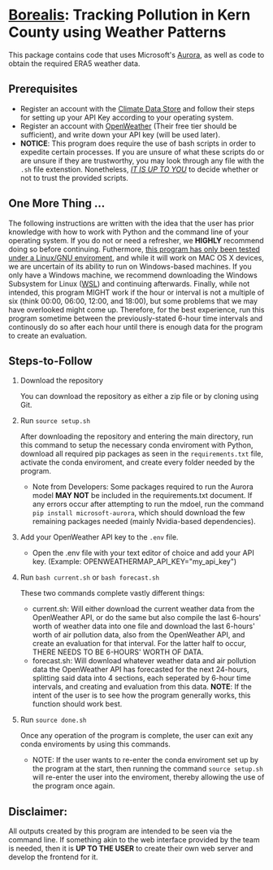 # [Borealis](https://athena.cs.csub.edu/~lrojo1/): Tracking Pollution in Kern County using Weather Patterns

This package contains code that uses Microsoft's [Aurora](https://arxiv.org/pdf/2405.13063), as well as code to obtain the required ERA5 weather data.

## Prerequisites

* Register an account with the [Climate Data Store](https://cds.climate.copernicus.eu/how-to-api) and follow their steps for setting up your API Key according to your operating system.
* Register an account with [OpenWeather](https://openweathermap.org/api) (Their free tier should be sufficient), and write down your API key (will be used later).
* **NOTICE**: This program does require the use of bash scripts in order to expedite certain processes. If you are unsure of what these scripts do or are unsure if they are trustworthy, you may look through any file with the `.sh` file extenstion. Nonetheless, <ins>*IT IS UP TO YOU*</ins> to decide whether or not to trust the provided scripts.

## One More Thing ...
The following instructions are written with the idea that the user has prior knowledge with how to work with Python and the command line of your operating system. If you do not or need a refresher, we **HIGHLY** recommend doing so before continuing. Futhermore, <ins>this program has only been tested under a Linux/GNU enviroment</ins>, and while it will work on MAC OS X devices, we are uncertain of its ability to run on Windows-based machines. If you only have a Windows machine, we recommend downloading the Windows Subsystem for Linux ([WSL](https://learn.microsoft.com/en-us/windows/wsl/install)) and continuing afterwards. Finally, while not intended, this program MIGHT work if the hour or interval is not a multiple of six (think 00:00, 06:00, 12:00, and 18:00), but some problems that we may have overlooked might come up. Therefore, for the best experience, run this program sometime between the previously-stated 6-hour time intervals and continously do so after each hour until there is enough data for the program to create an evaluation. 
  
## Steps-to-Follow

1. Download the repository

   You can download the repository as either a zip file or by cloning using Git.

2. Run `source setup.sh`
   
   After downloading the repository and entering the main directory, run this command to setup the necessary conda enviroment with Python, download all required pip packages as seen in the `requirements.txt` file, activate the conda enviroment, and create every folder needed by the program.

   * Note from Developers: Some packages required to run the Aurora model **MAY NOT** be included in the requirements.txt document. If any errors occur after attempting to run the mdoel, run the command `pip install microsoft-aurora`, which should download the few remaining packages needed (mainly Nvidia-based dependencies).

3. Add your OpenWeather API key to the `.env` file.
   * Open the .env file with your text editor of choice and add your API key. (Example: OPENWEATHERMAP_API_KEY="my_api_key")
  
4. Run `bash current.sh` or `bash forecast.sh`

   These two commands complete vastly different things:
   * current.sh: Will either download the current weather data from the OpenWeather API, or do the same but also compile the last 6-hours' worth of weather data into one file and download the last 6-hours' worth of air pollution data, also from the OpenWeather API, and create an evaluation for that interval. For the latter half to occur, THERE NEEDS TO BE 6-HOURS' WORTH OF DATA.
   * forecast.sh: Will download whatever weather data and air pollution data the OpenWeather API has forecasted for the next 24-hours, splitting said data into 4 sections, each seperated by 6-hour time intervals, and creating and evaluation from this data. **NOTE**: If the intent of the user is to see how the program generally works, this function should work best. 

5. Run `source done.sh`
   
   Once any operation of the program is complete, the user can exit any conda enviroments by using this commands.

   * NOTE: If the user wants to re-enter the conda enviroment set up by the program at the start, then running the command `source setup.sh` will re-enter the user into the enviroment, thereby allowing the use of the program once again. 

## Disclaimer:

   All outputs created by this program are intended to be seen via the command line. If something akin to the web interface provided by the team is needed, then it is **UP TO THE USER** to create their own web server and develop the frontend for it. 
